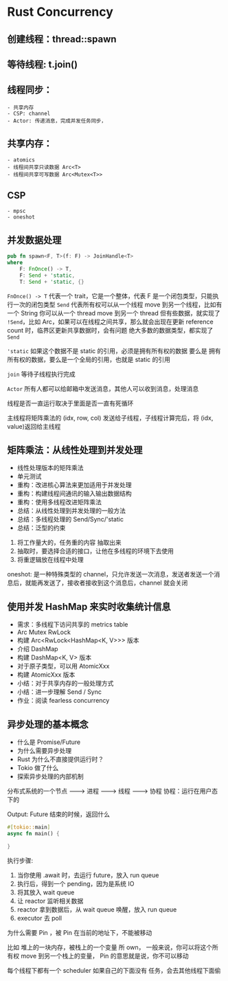 # Rust Concurrency

## 创建线程：thread::spawn

## 等待线程: t.join()

## 线程同步：
    - 共享内存
    - CSP: channel
    - Actor: 传递消息，完成并发任务同步，

## 共享内存：
    - atomics
    - 线程间共享只读数据 Arc<T>
    - 线程间共享可写数据 Arc<Mutex<T>>

## CSP
    - mpsc 
    - oneshot

## 并发数据处理

```rust
pub fn spawn<F, T>(f: F) -> JoinHandle<T>
where
    F: FnOnce() -> T,
    F: Send + 'static,
    T: Send + 'static, {}
```
`FnOnce() -> T` 代表一个 trait，它是一个整体，代表 F 是一个闭包类型，只能执行一次的闭包类型
`Send` 代表所有权可以从一个线程 move 到另一个线程，比如有一个 String 你可以从一个 thread move 到另一个 thread 
但有些数据，就实现了 `!Send`，比如 Arc，如果可以在线程之间共享，那么就会出现在更新 reference count 时，临界区更新共享数据时，会有问题
绝大多数的数据类型，都实现了 `Send` 

`'static` 如果这个数据不是 static 的引用，必须是拥有所有权的数据
要么是 拥有所有权的数据，要么是一个全局的引用，也就是 static 的引用

`join` 等待子线程执行完成

`Actor` 所有人都可以给邮箱中发送消息，其他人可以收到消息，处理消息

线程是否一直运行取决于里面是否一直有死循环

主线程将矩阵乘法的 (idx, row, col) 发送给子线程，子线程计算完后，将 (idx, value)返回给主线程

## 矩阵乘法：从线性处理到并发处理
- 线性处理版本的矩阵乘法
- 单元测试
- 重构：改进核心算法来更加适用于并发处理
- 重构：构建线程间通讯的输入输出数据结构 
- 重构：使用多线程改进矩阵乘法
- 总结：从线性处理到并发处理的一般方法
- 总结：多线程处理的 Send/Sync/'static 
- 总结：泛型的约束

1. 将工作量大的，任务重的内容 抽取出来
2. 抽取时，要选择合适的接口，让他在多线程的环境下去使用
3. 将重逻辑放在线程中处理

oneshot: 是一种特殊类型的 channel，只允许发送一次消息，发送者发送一个消息后，就能再发送了，接收者接收到这个消息后，channel 就会关闭

## 使用并发 HashMap 来实时收集统计信息
- 需求：多线程下访问共享的 metrics table 
- Arc<T> Mutex<T> RwLock<T> 
- 构建 Arc<RwLock<HashMap<K, V>>> 版本
- 介绍 DashMap 
- 构建 DashMap<K, V> 版本
- 对于原子类型，可以用 AtomicXxx
- 构建 AtomicXxx 版本
- 小结：对于共享内存的一般处理方式
- 小结：进一步理解  Send / Sync 
- 作业：阅读 fearless concurrency 


## 异步处理的基本概念
- 什么是 Promise/Future
- 为什么需要异步处理
- Rust 为什么不直接提供运行时？
- Tokio 做了什么
- 探索异步处理的内部机制

分布式系统的一个节点 ---> 进程    ---> 线程   ---> 协程 
协程：运行在用户态下的

Output: Future 结束的时候，返回什么

```rust
#[tokio::main]
async fn main() {
    
}
```

执行步骤:
1. 当你使用 .await 时，去运行 future，放入 run queue 
2. 执行后，得到一个 pending，因为是系统  IO
3. 将其放入 wait queue 
4. 让 reactor 监听相关数据 
5. reactor 拿到数据后，从 wait queue 唤醒，放入 run queue 
6. executor 去 poll 

为什么需要 Pin ，被 Pin 在当前的地址下，不能被移动 

比如 堆上的一块内存，被栈上的一个变量 所 own，
一般来说，你可以将这个所有权 move 到另一个栈上的变量，
Pin 的意思就是说，你不可以移动

每个线程下都有一个 scheduler
如果自己的下面没有 任务，会去其他线程下面偷